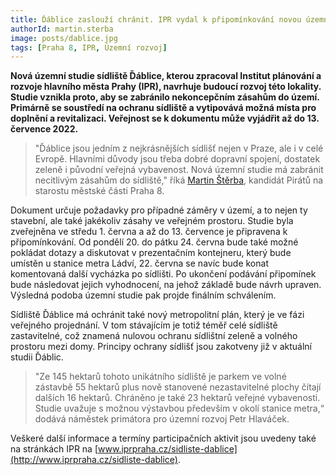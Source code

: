 ```yaml
---
title: Ďáblice zaslouží chránit. IPR vydal k připomínkování novou územní studii
authorId: martin.sterba
image: posts/dablice.jpg
tags: [Praha 8, IPR, Územní rozvoj]
---
```


**Nová územní studie sídliště Ďáblice, kterou zpracoval Institut plánování a rozvoje hlavního města Prahy (IPR), navrhuje budoucí rozvoj této lokality. Studie vznikla proto, aby se zabránilo nekoncepčním zásahům do území. Primárně se soustředí na ochranu sídliště a vytipovává možná místa pro doplnění a revitalizaci. Veřejnost se k dokumentu může vyjádřit až do 13. července 2022.**

>"Ďáblice jsou jedním z nejkrásnějších sídlišť nejen v Praze, ale i v celé Evropě. Hlavními důvody jsou třeba dobré dopravní spojení, dostatek zeleně i původní veřejná vybavenost. Nová územní studie má zabránit necitlivým zásahům do sídliště," říká [Martin Štěrba](http://praha8.pirati.cz/lide/martin-sterba.html), kandidát Pirátů na starostu městské části Praha 8. 

Dokument určuje požadavky pro případné záměry v území, a to nejen ty stavební, ale také jakékoliv zásahy ve veřejném prostoru. Studie byla zveřejněna ve středu 1. června a až do 13. července je připravena k připomínkování. Od pondělí 20. do pátku 24. června bude také možné pokládat dotazy a diskutovat v prezentačním kontejneru, který bude umístěn u stanice metra Ládví, 22. června se navíc bude konat komentovaná další vycházka po sídlišti. Po ukončení podávání připomínek bude následovat jejich vyhodnocení, na jehož základě bude návrh upraven. Výsledná podoba územní studie pak projde finálním schválením. 

Sídliště Ďáblice má ochránit také nový metropolitní plán, který je ve fázi veřejného projednání. V tom stávajícím je totiž téměř celé sídliště zastavitelné, což znamená nulovou ochranu sídlištní zeleně a volného prostoru mezi domy. Principy ochrany sídlišť jsou zakotveny již v aktuální studii Ďáblic. 

>"Ze 145 hektarů tohoto unikátního sídliště je parkem ve volné zástavbě 55 hektarů plus nově stanovené nezastavitelné plochy čítají dalších 16 hektarů. Chráněno je také 23 hektarů veřejné vybavenosti. Studie uvažuje s možnou výstavbou především v okolí stanice metra,“ dodává náměstek primátora pro územní rozvoj Petr Hlaváček.

Veškeré další informace a termíny participačních aktivit jsou uvedeny také na stránkách IPR na [www.iprpraha.cz/sidliste-dablice](http://www.iprpraha.cz/sidliste-dablice).